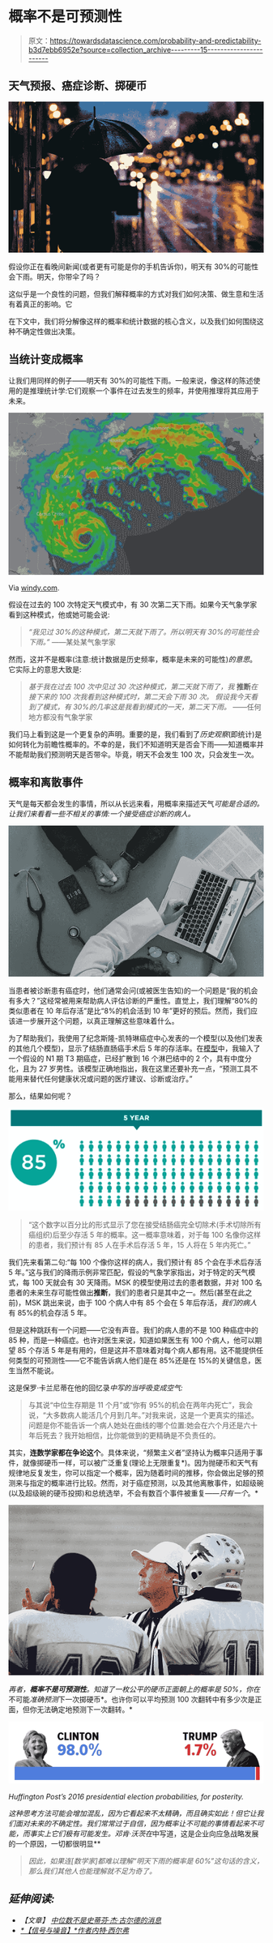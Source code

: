 # 概率不是可预测性

> 原文：<https://towardsdatascience.com/probability-and-predictability-b3d7ebb6952e?source=collection_archive---------15----------------------->

## 天气预报、癌症诊断、掷硬币

![](img/149ab0a63d3117cbb03a5a0dfc32d324.png)

假设你正在看晚间新闻(或者更有可能是你的手机告诉你)，明天有 30%的可能性会下雨。明天，你带伞了吗？

这似乎是一个良性的问题，但我们解释概率的方式对我们如何决策、做生意和生活有着真正的影响。它

在下文中，我们将分解像这样的概率和统计数据的核心含义，以及我们如何围绕这种不确定性做出决策。

## 当统计变成概率

让我们用同样的例子——明天有 30%的可能性下雨。一般来说，像这样的陈述使用的是推理统计学:它们观察一个事件在过去发生的频率，并使用推理将其应用于未来。

![](img/7ca56de8f26e58acb4c8bd49279e734d.png)

Via [windy.com](http://windy.com).

假设在过去的 100 次特定天气模式中，有 30 次第二天下雨。如果今天气象学家看到这种模式，他或她可能会说:

> *“我见过 30%的这种模式，第二天就下雨了。所以明天有 30%的可能性会下雨。”*
> ——某处某气象学家

然而，这并不是概率(注意:统计数据是历史频率，概率是未来的可能性)*的意思*。它实际上的意思大致是:

> *基于我在过去 100 次中见过 30 次这种模式，第二天就下雨了，我* **推断***在接下来的 100 次我看到这种模式时，第二天会下雨 30 次。
> 假设我今天看到了模式，有 30%的几率这是我看到模式的一天，第二天下雨。*
> ——任何地方都没有气象学家

我们马上看到这是一个更复杂的声明。重要的是，我们看到了*历史观察*(即统计)是如何转化为前瞻性概率的。不幸的是，我们不知道明天是否会下雨——知道概率并不能帮助我们预测明天是否带伞。毕竟，明天不会发生 100 次，只会发生一次。

## 概率和离散事件

天气是每天都会发生的事情，所以从长远来看，用概率来描述天气*可能是合适的。让我们来看看一些不相关的事情:一个接受癌症诊断的病人。*

![](img/de7c441709a430302f2680c7a11ed493.png)

当患者被诊断患有癌症时，他们通常会问(或被医生告知)的一个问题是“我的机会有多大？”这经常被用来帮助病人评估诊断的严重性。直觉上，我们理解“80%的类似患者在 10 年后存活”是比“8%的机会活到 10 年”更好的预后。然而，我们应该进一步展开这个问题，以真正理解这些意味着什么。

为了帮助我们，我使用了纪念斯隆-凯特琳癌症中心发表的一个模型(以及他们发表的其他几个模型)，显示了结肠直肠癌手术后 5 年的存活率。在[模型](https://www.mskcc.org/nomograms/colorectal/overall_survival_probability)中，我输入了一个假设的 N1 期 T3 期癌症，已经扩散到 16 个淋巴结中的 2 个，具有中度分化，且为 27 岁男性。该模型正确地指出，我在这里还要补充一点，“预测工具不能用来替代任何健康状况或问题的医疗建议、诊断或治疗。”

那么，结果如何呢？

![](img/1d0b8e750e241c0d69a6ff29fe58ddd2.png)

> “这个数字以百分比的形式显示了您在接受结肠癌完全切除术(手术切除所有癌组织)后至少存活 5 年的概率。这一概率意味着，对于每 100 名像你这样的患者，我们预计有 85 人在手术后存活 5 年，15 人将在 5 年内死亡。”

我们先来看第二句:“每 100 个像你这样的病人，我们预计有 85 个会在手术后存活 5 年。”这与我们的降雨示例非常匹配，假设的气象学家指出，对于特定的天气模式，每 100 天就会有 30 天降雨。MSK 的模型使用过去的患者数据，并对 100 名患者的未来生存可能性做出**推断**，我们的患者只是其中之一。然后(甚至在此之前)，MSK 跳出来说，由于 100 个病人中有 85 个会在 5 年后存活，*我们的病人*有 85%的机会存活 5 年。

但是这种跳跃有一个问题——它没有声音。我们的病人患的不是 100 种癌症中的 85 种，而是一种癌症。也许对医生来说，知道如果医生有 100 个病人，他可以期望 85 个存活 5 年是有用的，但是这并不意味着对每个病人都有用。这不能提供任何类型的可预测性——它不能告诉病人他们是在 85%还是在 15%的关键信息，医生当然不能说。

这是保罗·卡兰尼蒂在他的回忆录*中写的当呼吸变成空气:*

> 与其说“中位生存期是 11 个月”或“你有 95%的机会在两年内死亡”，我会说，“大多数病人能活几个月到几年。”对我来说，这是一个更真实的描述。问题是你不能告诉一个病人她处在曲线的哪个位置:她会在六个月还是六十年后死去？我开始相信，比你能做到的更精确是不负责任的。

其实，**连数学家都在争论这个**。具体来说，“频繁主义者”坚持认为概率只适用于事件，就像掷硬币一样，可以被广泛重复(理论上无限重复*)。因为抛硬币和天气有规律地反复发生，你可以指定一个概率，因为随着时间的推移，你会做出足够的预测来与指定的概率进行比较。然而，对于癌症预测，以及其他离散事件，如超级碗(以及超级碗的硬币投掷)和总统选举，不会有数百个事件被重复——*只有一个*。*

*![](img/aae1cf39ebe32cdfa9ee51dfb491ad11.png)*

*再者，**概率不是可预测性**。知道了一枚公平的硬币正面朝上的概率是 50%，你在*不可能*准确预测*下一次掷硬币*。也许你可以平均预测 100 次翻转中有多少次是正面，但你无法确定地预测下一次翻转。*

*![](img/fed596e02c2cad522821a19902dd8674.png)*

*Huffington Post’s 2016 presidential election probabilities, for posterity.*

*这种思考方法可能会增加混乱，因为它看起来不太精确，而且确实如此！但它让我们面对未来的不确定性。我们常常过于自信，因为概率让不可能的事情看起来不可能，而事实上它们极有可能发生。邓肯·沃茨在*中写道，这是企业向应急战略发展的一个原因，一切都很明显**

> *因此，如果连[数学家]都难以理解“明天下雨的概率是 60%”这句话的含义，那么我们其他人也能理解就不足为奇了。*

## *延伸阅读:*

*   *【文章】 [*中位数不是史蒂芬·杰·古尔德的消息*](https://www.cancerguide.org/median_not_msg.html)*
*   *[*【信号与噪音】*作者内特·西尔弗](https://www.goodreads.com/book/show/13588394-the-signal-and-the-noise)*